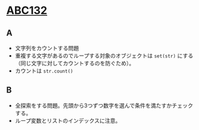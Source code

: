 # [ABC132](https://atcoder.jp/contests/abc132)
## A
* 文字列をカウントする問題
* 重複する文字があるのでループする対象のオブジェクトは `set(str)` にする（同じ文字に対してカウントするのを防ぐため）。
* カウントは `str.count()` 

## B
* 全探索をする問題。先頭から3つずつ数字を選んで条件を満たすかチェックする。
* ループ変数とリストのインデックスに注意。

